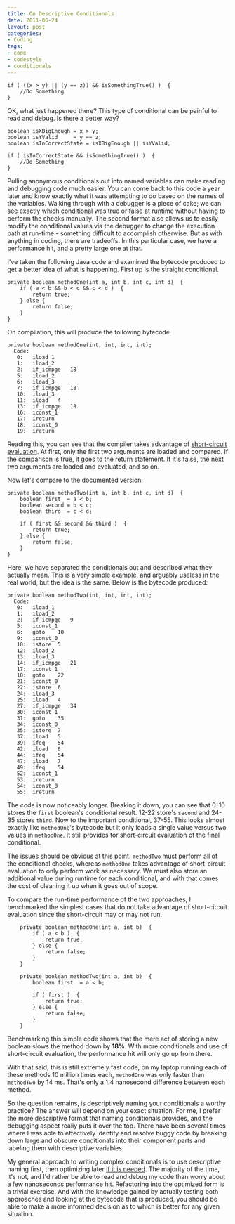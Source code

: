 ```yaml
---
title: On Descriptive Conditionals
date: 2011-06-24
layout: post
categories:
- Coding
tags:
- code
- codestyle
- conditionals
---
```


```
if ( ((x > y) || (y == z)) && isSomethingTrue() )  {
    //Do Something
}
```

OK, what just happened there? This type of conditional can be painful to read and debug. Is there a better way?

```
boolean isXBigEnough = x > y;
boolean isYValid     = y == z;
boolean isInCorrectState = isXBigEnough || isYValid;

if ( isInCorrectState && isSomethingTrue() )  {
    //Do Something
}
```

Pulling anonymous conditionals out into named variables can make reading and debugging code much easier. You can come back to this code a year later and know exactly what it was attempting to do based on the names of the variables. Walking through with a debugger is a piece of cake; we can see exactly which conditional was true or false at runtime without having to perform the checks manually. The second format also allows us to easily modify the conditional values via the debugger to change the execution path at run-time - something difficult to accomplish otherwise. But as with anything in coding, there are tradeoffs. In this particular case, we have a performance hit, and a pretty large one at that.

I've taken the following Java code and examined the bytecode produced to get a better idea of what is happening. First up is the straight conditional.

```
private boolean methodOne(int a, int b, int c, int d)  {
    if ( a < b && b < c && c < d )  {
        return true;
    } else {
        return false;
    }
}
```

On compilation, this will produce the following bytecode
```
private boolean methodOne(int, int, int, int);
  Code:
   0:	iload_1
   1:	iload_2
   2:	if_icmpge	18
   5:	iload_2
   6:	iload_3
   7:	if_icmpge	18
   10:	iload_3
   11:	iload	4
   13:	if_icmpge	18
   16:	iconst_1
   17:	ireturn
   18:	iconst_0
   19:	ireturn
```

Reading this, you can see that the compiler takes advantage of <a href="http://en.wikipedia.org/wiki/Short-circuit_evaluation" title="short-circuit evaluation" target="_blank">short-circuit evaluation</a>. At first, only the first two arguments are loaded and compared. If the comparison is true, it goes to the return statement. If it's false, the next two arguments are loaded and evaluated, and so on.

Now let's compare to the documented version:

```
private boolean methodTwo(int a, int b, int c, int d)  {
    boolean first  = a < b;
    boolean second = b < c;
    boolean third  = c < d;

    if ( first && second && third )  {
        return true;
    } else {
        return false;
    }
}
```

Here, we have separated the conditionals out and described what they actually mean. This is a very simple example, and arguably useless in the real world, but the idea is the same. Below is the bytecode produced:

```
private boolean methodTwo(int, int, int, int);
  Code:
   0:	iload_1
   1:	iload_2
   2:	if_icmpge	9
   5:	iconst_1
   6:	goto	10
   9:	iconst_0
   10:	istore	5
   12:	iload_2
   13:	iload_3
   14:	if_icmpge	21
   17:	iconst_1
   18:	goto	22
   21:	iconst_0
   22:	istore	6
   24:	iload_3
   25:	iload	4
   27:	if_icmpge	34
   30:	iconst_1
   31:	goto	35
   34:	iconst_0
   35:	istore	7
   37:	iload	5
   39:	ifeq	54
   42:	iload	6
   44:	ifeq	54
   47:	iload	7
   49:	ifeq	54
   52:	iconst_1
   53:	ireturn
   54:	iconst_0
   55:	ireturn
```

The code is now noticeably longer. Breaking it down, you can see that 0-10 stores the <code>first</code> boolean's conditional result. 12-22 store's <code>second</code> and 24-35 stores <code>third</code>. Now to the important conditional, 37-55. This looks almost exactly like <code>methodOne</code>'s bytecode but it only loads a single value versus two values in <code>methodOne</code>. It still provides for short-circuit evaluation of the final conditional.

The issues should be obvious at this point. <code>methodTwo</code> must perform all of the conditional checks, whereas <code>methodOne</code> takes advantage of short-circuit evaluation to only perform work as necessary. We must also store an additional value during runtime for each conditional, and with that comes the cost of cleaning it up when it goes out of scope.

To compare the run-time performance of the two approaches, I benchmarked the simplest cases that do not take advantage of short-circuit evaluation since the short-circuit may or may not run.

```
    private boolean methodOne(int a, int b)  {
        if ( a < b )  {
            return true;
        } else {
            return false;
        }
    }
    
    private boolean methodTwo(int a, int b)  {
        boolean first  = a < b;
    
        if ( first )  {
            return true;
        } else {
            return false;
        }
    }
```

Benchmarking this simple code shows that the mere act of storing a new boolean slows the method down by <b>18%</b>. With more conditionals and use of short-circuit evaluation, the performance hit will only go up from there.

With that said, this is still extremely fast code; on my laptop running each of these methods 10 million times each, <code>methodOne</code> was only faster than <code>methodTwo</code> by 14 ms. That's only a 1.4 nanosecond difference between each method.

So the question remains, is descriptively naming your conditionals a worthy practice? The answer will depend on your exact situation. For me, I prefer the more descriptive format that naming conditionals provides, and the debugging aspect really puts it over the top. There have been several times where I was able to effectively identify and resolve buggy code by breaking down large and obscure conditionals into their component parts and labeling them with descriptive variables. 

My general approach to writing complex conditionals is to use descriptive naming first, then optimizing later <a href="http://c2.com/cgi/wiki?PrematureOptimization" target="_blank">if it is needed</a>. The majority of the time, it's not, and I'd rather be able to read and debug my code than worry about a few nanoseconds performance hit. Refactoring into the optimized form is a trivial exercise. And with the knowledge gained by actually testing both approaches and looking at the bytecode that is produced, you should be able to make a more informed decision as to which is better for any given situation.